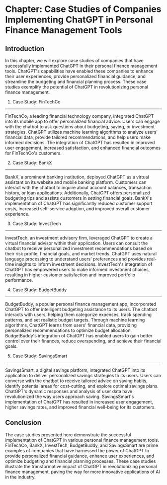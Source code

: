Chapter: Case Studies of Companies Implementing ChatGPT in Personal Finance Management Tools
============================================================================================

Introduction
------------

In this chapter, we will explore case studies of companies that have successfully implemented ChatGPT in their personal finance management tools. ChatGPT's capabilities have enabled these companies to enhance their user experiences, provide personalized financial guidance, and streamline the budgeting and financial planning process. These case studies exemplify the potential of ChatGPT in revolutionizing personal finance management.

1. Case Study: FinTechCo
------------------------

FinTechCo, a leading financial technology company, integrated ChatGPT into its mobile app to offer personalized financial advice. Users can engage with the chatbot to ask questions about budgeting, saving, or investment strategies. ChatGPT utilizes machine learning algorithms to analyze users' financial data, provide tailored recommendations, and help users make informed decisions. The integration of ChatGPT has resulted in improved user engagement, increased satisfaction, and enhanced financial outcomes for FinTechCo's customers.

2. Case Study: BankX
--------------------

BankX, a prominent banking institution, deployed ChatGPT as a virtual assistant on its website and mobile banking platform. Customers can interact with the chatbot to inquire about account balances, transaction history, or loan applications. Additionally, ChatGPT offers personalized budgeting tips and assists customers in setting financial goals. BankX's implementation of ChatGPT has significantly reduced customer support costs, increased self-service adoption, and improved overall customer experience.

3. Case Study: InvestTech
-------------------------

InvestTech, an investment advisory firm, leveraged ChatGPT to create a virtual financial advisor within their application. Users can consult the chatbot to receive personalized investment recommendations based on their risk profile, financial goals, and market trends. ChatGPT uses natural language processing to understand users' preferences and provides real-time insights to inform investment decisions. InvestTech's integration of ChatGPT has empowered users to make informed investment choices, resulting in higher customer satisfaction and improved portfolio performance.

4. Case Study: BudgetBuddy
--------------------------

BudgetBuddy, a popular personal finance management app, incorporated ChatGPT to offer intelligent budgeting assistance to its users. The chatbot interacts with users, helping them categorize expenses, track spending patterns, and set realistic budget targets. Through machine learning algorithms, ChatGPT learns from users' financial data, providing personalized recommendations to optimize budget allocation. BudgetBuddy's integration of ChatGPT has enabled users to gain better control over their finances, reduce overspending, and achieve their financial goals.

5. Case Study: SavingsSmart
---------------------------

SavingsSmart, a digital savings platform, integrated ChatGPT into its application to deliver personalized savings strategies to its users. Users can converse with the chatbot to receive tailored advice on saving habits, identify potential areas for cost-cutting, and explore optimal savings plans. ChatGPT's dynamic responses and analysis of user data have revolutionized the way users approach saving. SavingsSmart's implementation of ChatGPT has resulted in increased user engagement, higher savings rates, and improved financial well-being for its customers.

Conclusion
----------

The case studies presented here demonstrate the successful implementation of ChatGPT in various personal finance management tools. FinTechCo, BankX, InvestTech, BudgetBuddy, and SavingsSmart are prime examples of companies that have harnessed the power of ChatGPT to provide personalized financial guidance, enhance user experiences, and optimize budgeting and financial planning processes. These case studies illustrate the transformative impact of ChatGPT in revolutionizing personal finance management, paving the way for more innovative applications of AI in the industry.
